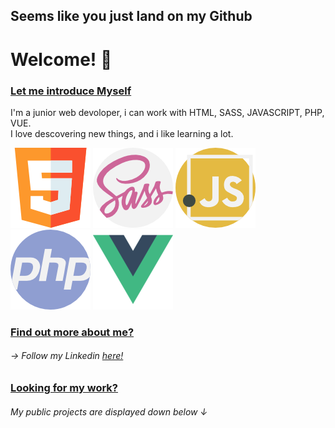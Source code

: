 ## Seems like you just land on my  __Github__
# Welcome! 👋

### <ins> Let me introduce Myself </ins>
I'm a junior web devoloper, i can work with HTML, SASS, JAVASCRIPT, PHP, VUE.  
I love descovering new things, and i like learning a lot.  

![](Images/html5.png)
![](Images/sass.png)
![](Images/javascript.png)
![](Images/php.png)
![](Images/vue.png)

### <ins>Find out more about me?</ins>  
###### &#8594; Follow my Linkedin [here!](https://www.linkedin.com/in/austin-benard/)  

### <ins>Looking for my work?</ins>  
###### My public projects are displayed down below &#8595;


